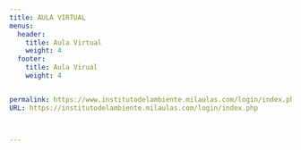 ```yaml
---
title: AULA VIRTUAL
menus:
  header:
    title: Aula Virtual
    weight: 4
  footer:
    title: Aula Virual
    weight: 4


permalink: https://www.institutodelambiente.milaulas.com/login/index.php/
URL: https://institutodelambiente.milaulas.com/login/index.php



---
```


